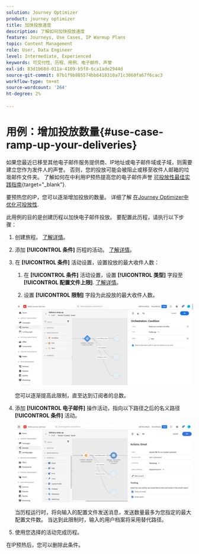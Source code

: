 ```yaml
---
solution: Journey Optimizer
product: journey optimizer
title: 加快投放速度
description: 了解如何加快投放速度
feature: Journeys, Use Cases, IP Warmup Plans
topic: Content Management
role: User, Data Engineer
level: Intermediate, Experienced
keywords: 可交付性、历程、用例、电子邮件、声誉
exl-id: 83d1b68d-011a-4109-b5f0-6ca1ade2944d
source-git-commit: 07b1f9b885574bb6418310a71c3060fa67f6cac3
workflow-type: tm+mt
source-wordcount: '264'
ht-degree: 2%

---
```


# 用例：增加投放数量{#use-case-ramp-up-your-deliveries}

如果您最近已移至其他电子邮件服务提供商、IP地址或电子邮件域或子域，则需要建立您作为发件人的声誉。 否则，您的投放可能会被阻止或移至收件人邮箱的垃圾邮件文件夹。 了解如何在中利用IP预热提高您的电子邮件声誉 [可投放性最佳实践指南](https://experienceleague.adobe.com/docs/deliverability-learn/deliverability-best-practice-guide/additional-resources/generic-resources/increase-reputation-with-ip-warming.html?lang=zh-Hans){target="_blank"}.

要预热您的IP，您可以逐渐增加投放的数量。 详细了解 [在Journey Optimizer中优化可投放性](../reports/deliverability.md).

此用例的目的是创建历程以加快电子邮件投放。 要配置此历程，请执行以下步骤：

1. 创建旅程。 [了解详情](journey-gs.md)。

1. 添加 **[!UICONTROL 条件]** 历程的活动。 [了解详情](condition-activity.md)。

1. 在 **[!UICONTROL 条件]** 活动设置，设置投放的最大收件人数：

   1. 在 **[!UICONTROL 条件]** 活动设置，设置 **[!UICONTROL 类型]** 字段至 **[!UICONTROL 配置文件上限]**. [了解详情](condition-activity.md#profile_cap)。

   1. 设置 **[!UICONTROL 限制]** 字段为此投放的最大收件人数。

   ![](assets/profile-cap-condition.png)

   您可以逐渐提高此限制，直至达到订阅者的总数。

1. 添加 **[!UICONTROL 电子邮件]** 操作活动，指向以下路径之后的名义路径 **[!UICONTROL 条件]** 活动。

   ![](assets/ramp-up-deliveries-message.png)

   当历程运行时，将向输入的配置文件发送消息，发送数量最多为您指定的最大配置文件数。 当达到此限制时，输入的用户档案将采用替代路径。

1. 使用您选择的活动完成历程。

在IP预热后，您可以删除此条件。
